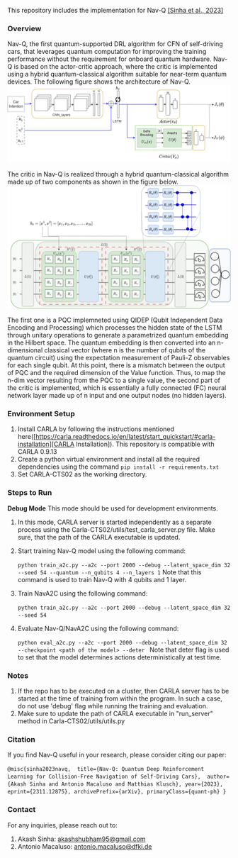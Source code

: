 This repository includes the implementation for Nav-Q [[Sinha et al., 2023]][Nav-Q]

### Overview
Nav-Q, the first quantum-supported DRL algorithm for CFN of self-driving cars, that leverages quantum computation for improving the training performance without the requirement for onboard quantum hardware. Nav-Q is based on the actor-critic approach, where the critic is implemented using a hybrid quantum-classical algorithm suitable for near-term quantum devices. The following figure shows the architecture of Nav-Q. 
![Alt text](figures/Nav-Q.png)

The critic in Nav-Q is realized through a hybrid quantum-classical algorithm made up of two components as shown in the figure below. 
![Alt text](figures/Critic.png)

The first one is a PQC implemneted using QIDEP (Qubit Independent Data Encoding and Processing) which processes the hidden state of the LSTM through unitary operations to generate a parametrized quantum embedding in the Hilbert space. The quantum embedding is then converted into an n- dimensional classical vector (where n is the number of qubits of the quantum circuit) using the expectation measurement of Pauli-Z observables for each single qubit. At this point, there is a mismatch between the output of PQC and the required dimension of the Value function. Thus, to map the n-dim vector resulting from the PQC to a single value, the second part of the critic is implemented, which is essentially a fully connected (FC) neural network layer made up of n input and one output nodes (no hidden layers).

### Environment Setup
1. Install CARLA by following the instructions mentioned here([https://carla.readthedocs.io/en/latest/start_quickstart/#carla-installation][CARLA Installation]). 
This repository is compatible with CARLA 0.9.13
2. Create a python virtual environment and install all the required dependencies using the command `pip install -r requirements.txt`
3. Set CARLA-CTS02 as the working directory.

### Steps to Run

**Debug Mode**
This mode should be used for development environments. 
1. In this mode, CARLA server is started independently as a separate
process using the Carla-CTS02/utils/test_carla_server.py file. Make sure, that the path of the CARLA executable is updated.
2. Start training Nav-Q model using the following command:

    `python train_a2c.py --a2c --port 2000 --debug --latent_space_dim 32 --seed 54 --quantum --n_qubits 4 --n_layers 1` 
    Note that this command is used to train Nav-Q with 4 qubits and 1 layer.
3. Train NavA2C using the following command:

    `python train_a2c.py --a2c --port 2000 --debug --latent_space_dim 32 --seed 54`
4. Evaluate Nav-Q/NavA2C using the following command: 

    `python eval_a2c.py --a2c --port 2000 --debug --latent_space_dim 32 --checkpoint <path of the model> --deter `
Note that deter flag is used to set that the model determines actions deterministically at test time. 

### Notes
1. If the repo has to be executed on a cluster, then CARLA server has to be started at the time of training from within the program. In such a case, do not use 'debug' flag while running
the training and evaluation. 
2. Make sure to update the path of CARLA executable in "run_server" method in Carla-CTS02/utils/utils.py  

### Citation
If you find Nav-Q useful in your research, please consider citing our paper:

`
@misc{sinha2023navq, 
      title={Nav-Q: Quantum Deep Reinforcement Learning for Collision-Free Navigation of Self-Driving Cars}, 
      author={Akash Sinha and Antonio Macaluso and Matthias Klusch},
      year={2023},
      eprint={2311.12875},
      archivePrefix={arXiv},
      primaryClass={quant-ph}
}
`



### Contact
For any inquiries, please reach out to:

1. Akash Sinha: akashshubham95@gmail.com
2. Antonio Macaluso: antonio.macaluso@dfki.de



[CARLA Installation]: https://carla.readthedocs.io/en/latest/start_quickstart/#carla-installation

[Nav-Q]: https://arxiv.org/abs/2311.12875